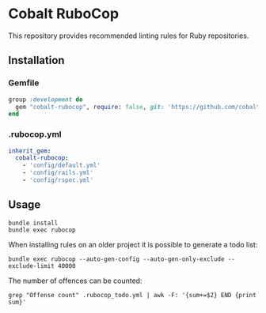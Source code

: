 # Cobalt RuboCop

This repository provides recommended linting rules for Ruby repositories.

## Installation

### Gemfile

```ruby
group :development do
  gem "cobalt-rubocop", require: false, git: 'https://github.com/cobalthq/cobalt-rubocop', branch: :main
end
```

### .rubocop.yml

```yaml
inherit_gem:
  cobalt-rubocop:
    - 'config/default.yml'
    - 'config/rails.yml'
    - 'config/rspec.yml'
```

## Usage

```shell
bundle install
bundle exec rubocop
```

When installing rules on an older project it is possible to generate a todo list:

```shell
bundle exec rubocop --auto-gen-config --auto-gen-only-exclude --exclude-limit 40000
```

The number of offences can be counted:

```shell
grep "Offense count" .rubocop_todo.yml | awk -F: '{sum+=$2} END {print sum}'
```
